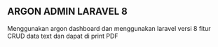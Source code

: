 ## ARGON ADMIN LARAVEL 8
Menggunakan argon dashboard dan menggunakan laravel versi 8 
fitur CRUD data text dan dapat di print PDF
